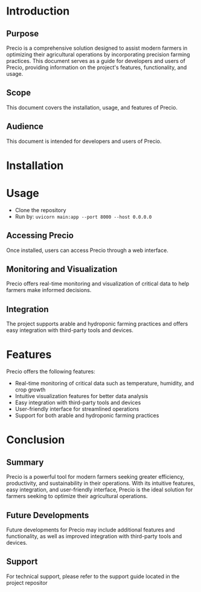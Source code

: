 # Introduction
## Purpose
Precio is a comprehensive solution designed to assist modern farmers in optimizing their agricultural operations by incorporating precision farming practices. This document serves as a guide for developers and users of Precio, providing information on the project's features, functionality, and usage.
## Scope
This document covers the installation, usage, and features of Precio.
## Audience
This document is intended for developers and users of Precio.
# Installation

# Usage
 - Clone the repository
 - Run by:
    ```uvicorn main:app --port 8000 --host 0.0.0.0```
## Accessing Precio
Once installed, users can access Precio through a web interface.
## Monitoring and Visualization
Precio offers real-time monitoring and visualization of critical data to help farmers make informed decisions.
## Integration
The project supports arable and hydroponic farming practices and offers easy integration with third-party tools and devices.
# Features
Precio offers the following features:
- Real-time monitoring of critical data such as temperature, humidity, and crop growth
- Intuitive visualization features for better data analysis
- Easy integration with third-party tools and devices
- User-friendly interface for streamlined operations
- Support for both arable and hydroponic farming practices
# Conclusion
## Summary
Precio is a powerful tool for modern farmers seeking greater efficiency, productivity, and sustainability in their operations. With its intuitive features, easy integration, and user-friendly interface, Precio is the ideal solution for farmers seeking to optimize their agricultural operations.
## Future Developments
Future developments for Precio may include additional features and functionality, as well as improved integration with third-party tools and devices.
## Support
For technical support, please refer to the support guide located in the project repositor
